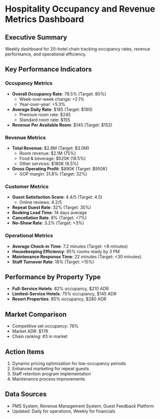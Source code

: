 # Hospitality Occupancy and Revenue Metrics Dashboard

## Executive Summary
Weekly dashboard for 20-hotel chain tracking occupancy rates, revenue performance, and operational efficiency.

## Key Performance Indicators

### Occupancy Metrics
- **Overall Occupancy Rate**: 78.5% (Target: 80%)
  - Week-over-week change: +2.1%
  - Year-over-year: +5.3%
- **Average Daily Rate**: $185 (Target: $190)
  - Premium room rate: $245
  - Standard room rate: $155
- **Revenue Per Available Room**: $145 (Target: $152)

### Revenue Metrics
- **Total Revenue**: $2.8M (Target: $3.0M)
  - Room revenue: $2.1M (75%)
  - Food & beverage: $520K (18.5%)
  - Other services: $180K (6.5%)
- **Gross Operating Profit**: $890K (Target: $950K)
  - GOP margin: 31.8% (Target: 32%)

### Customer Metrics
- **Guest Satisfaction Score**: 4.4/5 (Target: 4.5)
  - Online reviews: 4.2/5
- **Repeat Guest Rate**: 32% (Target: 35%)
- **Booking Lead Time**: 14 days average
- **Cancellation Rate**: 8% (Target: <7%)
- **No-Show Rate**: 3.2% (Target: <3%)

### Operational Metrics
- **Average Check-in Time**: 7.2 minutes (Target: <8 minutes)
- **Housekeeping Efficiency**: 95% rooms ready by 3 PM
- **Maintenance Response Time**: 22 minutes (Target: <30 minutes)
- **Staff Turnover Rate**: 18% (Target: <15%)

## Performance by Property Type
- **Full-Service Hotels**: 82% occupancy, $210 ADR
- **Limited-Service Hotels**: 75% occupancy, $145 ADR
- **Resort Properties**: 85% occupancy, $280 ADR

## Market Comparison
- Competitive set occupancy: 76%
- Market ADR: $178
- Chain ranking: #3 in market

## Action Items
1. Dynamic pricing optimization for low-occupancy periods
2. Enhanced marketing for repeat guests
3. Staff retention program implementation
4. Maintenance process improvements

## Data Sources
- PMS System, Revenue Management System, Guest Feedback Platform
- Updated: Daily for operations, Weekly for financials
